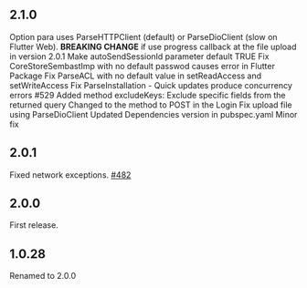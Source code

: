 ## 2.1.0
Option para uses ParseHTTPClient (default) or ParseDioClient (slow on Flutter Web).
    **BREAKING CHANGE** if use progress callback at the file upload in version 2.0.1
Make autoSendSessionId parameter default TRUE
Fix CoreStoreSembastImp with no default passwod causes error in Flutter Package
Fix ParseACL with no default value in setReadAccess and setWriteAccess
Fix ParseInstallation - Quick updates produce concurrency errors #529
Added method excludeKeys: Exclude specific fields from the returned query
Changed to the method to POST in the Login
Fix upload file using ParseDioClient
Updated Dependencies version in pubspec.yaml
Minor fix

## 2.0.1
Fixed network exceptions. [#482](https://github.com/parse-community/Parse-SDK-Flutter/pull/482)

## 2.0.0
First release.

## 1.0.28
Renamed to 2.0.0
